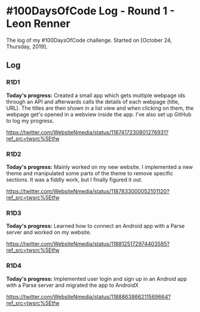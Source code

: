 # #100DaysOfCode Log - Round 1 - Leon Renner

The log of my #100DaysOfCode challenge. Started on [October 24, Thursday, 2019].

## Log

### R1D1 
**Today's progress:** Created a small app which gets multiple webpage ids through an API and afterwards calls the details 
of each webpage (title, URL). The titles are then shown in a list view and when clicking on them,
the webpage get's opened in a webview inside the app.
I've also set up GitHub to log my progress.

https://twitter.com/WebsiteNmedia/status/1187417230801276931?ref_src=twsrc%5Etfw

### R1D2
**Today's progress:** Mainly worked on my new website. I implemented a new theme and manipulated some parts of the theme
to remove specific sections.
It was a fiddly work, but I finally figured it out. 

https://twitter.com/WebsiteNmedia/status/1187833000052101120?ref_src=twsrc%5Etfw

### R1D3
**Today's progress:** Learned how to connect an Android app with a Parse server and worked on my website.

https://twitter.com/WebsiteNmedia/status/1188125172974403585?ref_src=twsrc%5Etfw

### R1D4
**Today's progress:** Implemented user login and sign up in an Android app with a 
Parse server and migrated the app to AndroidX

https://twitter.com/WebsiteNmedia/status/1188863866211569664?ref_src=twsrc%5Etfw